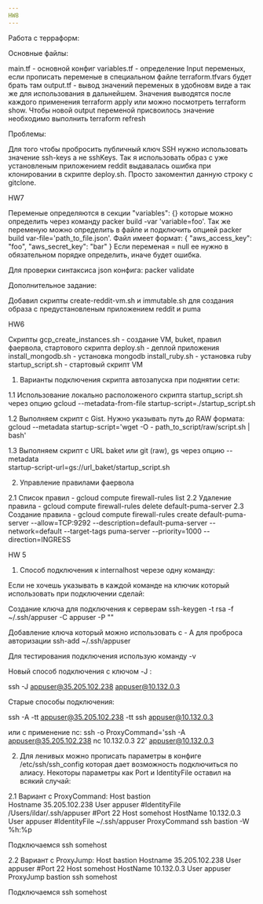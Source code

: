 ```yaml
---
HW8
---
```


Работа с терраформ:

Основные файлы:

main.tf - основной конфиг
variables.tf - определение Input переменых, если прописать переменые в специальном файле terraform.tfvars будет брать там
output.tf - вывод значений переменых в удобновм виде а так же для использования в дальнейшем.  Значения выводятся после каждого применения terraform apply или можно посмотреть terraform show. Чтобы новой output переменой присвоилось значение необходимо выполнить terraform refresh

Проблемы:

Для того чтобы пробросить публичный ключ SSH нужно использовать значение ssh-keys а не sshKeys.
Так я использовать образ с уже установленым приложением reddit выдавалась ошибка при клонировании в скрипте deploy.sh. Проcто закоментил данную строку c gitclone.


HW7

Переменые определяются в секции "variables": {} которые можно определить через команду packer build -var 'variable=foo'.
Так же переменую можно определить в файле и подключить опцией packer build var-file='path_to_file.json'. Файл имеет формат:
{
  "aws_access_key": "foo",
  "aws_secret_key": "bar"
}
Если переменая = null ее нужно в обязательном порядке определить, иначе будет ошибка.

Для проверки синтаксиса json конфига:
packer validate

Дополнительное задание:

Добавил скрипты create-reddit-vm.sh и immutable.sh для создания образа с предустановленым приложением reddit и puma

HW6

Cкрипты
gcp_create_instances.sh - создание VM, buket, правил фаервола, стартового скрипта
deploy.sh - деплой приложения
install_mongodb.sh - установка mongodb
install_ruby.sh - установка ruby
startup_script.sh - стартовый скрипт VM

1. Варианты подключения скрипта автозапуска при поднятии сети:

 1.1 Использование локально расположеного скрипта startup_script.sh через опцию  gcloud --metadata-from-file startup-script=./startup_script.sh

 1.2 Выполняем скрипт с Gist. Нужно указывать путь до RAW формата:
 gcloud --metadata startup-script='wget -O - path_to_script/raw/script.sh | bash'

 1.3 Выполняем скрипт с URL baket или git (raw), gs через опцию --metadata \
 startup-script-url=gs://url_baket/startup_script.sh

 2. Управление правилами фаервола

 2.1 Список правил - gcloud compute firewall-rules list
 2.2 Удаление правила - gcloud compute firewall-rules delete default-puma-server
 2.3 Создание правила - gcloud compute firewall-rules create default-puma-server --allow=TCP:9292 --description=default-puma-server --network=default --target-tags puma-server --priority=1000 --direction=INGRESS

HW 5

1. Способ подключения к internalhost черезе одну команду:

Если не хочешь указывать в каждой команде на ключик который использовать при подключении сделай:

Создание ключа для подключения к серверам
ssh-keygen -t rsa -f ~/.ssh/appuser -C appuser -P ""

Добавление ключа который можно использовать с - A для проброса авторизации
ssh-add ~/.ssh/appuser

Для тестирования подключения использую команду -v

Новый способ подключения с ключом -J :

ssh -J appuser@35.205.102.238 appuser@10.132.0.3

Старые способы подключения:

ssh -A -tt appuser@35.205.102.238 -tt ssh appuser@10.132.0.3

или с применение nc:
ssh -o ProxyCommand='ssh -A appuser@35.205.102.238 nc 10.132.0.3 22'  appuser@10.132.0.3

2. Для ленивых можно прописать параметры в конфиге /etc/ssh/ssh_config которая дает возможность подключиться по алиасу. Некоторы параметры как Port и IdentityFile оставил на всякий случай:

2.1 Вариант с ProxyCommand:
Host bastion     
  Hostname 35.205.102.238
  User appuser
  #IdentityFile /Users/ildar/.ssh/appuser
  #Port 22
Host somehost
  HostName 10.132.0.3
  User appuser
  #IdentityFile ~/.ssh/appuser
  ProxyCommand ssh bastion -W %h:%p

Подключаемся ssh somehost

2.2 Вариант с ProxyJump:
Host bastion
        Hostname 35.205.102.238
        User appuser
        #Port 22
Host somehost
        HostName 10.132.0.3
        User appuser
        ProxyJump bastion
ssh somehost

Подключаемся ssh somehost

